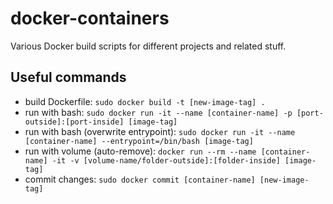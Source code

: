 # docker-containers

Various Docker build scripts for different projects and related stuff.

## Useful commands

- build Dockerfile: `sudo docker build -t [new-image-tag] .`
- run with bash: `sudo docker run -it --name [container-name] -p [port-outside]:[port-inside] [image-tag]`
- run with bash (overwrite entrypoint): `sudo docker run -it --name [container-name] --entrypoint=/bin/bash [image-tag]`
- run with volume (auto-remove): `docker run --rm --name [container-name] -it -v [volume-name/folder-outside]:[folder-inside] [image-tag]`
- commit changes: `sudo docker commit [container-name] [new-image-tag]`
